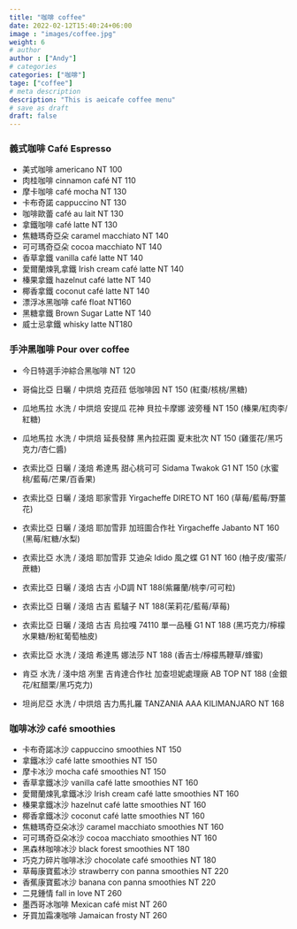 ```yaml
---
title: "咖啡 coffee"
date: 2022-02-12T15:40:24+06:00
image : "images/coffee.jpg"
weight: 6
# author
author : ["Andy"]
# categories
categories: ["咖啡"]
tage: ["coffee"]
# meta description
description: "This is aeicafe coffee menu"
# save as draft
draft: false
---
```

### 義式咖啡  Café Espresso

- 美式咖啡 americano   NT 100
- 肉桂咖啡 cinnamon café   NT 110
- 摩卡咖啡 café mocha   NT 130
- 卡布奇諾 cappuccino   NT 130
- 咖啡歐蕾 café au lait   NT 130
- 拿鐵咖啡 café latte   NT 130
- 焦糖瑪奇亞朵 caramel macchiato   NT 140
- 可可瑪奇亞朵 cocoa macchiato   NT 140
- 香草拿鐵 vanilla café latte   NT 140
- 愛爾蘭煉乳拿鐵 Irish cream café latte   NT 140
- 榛果拿鐵 hazelnut café latte   NT 140
- 椰香拿鐵 coconut café latte   NT 140
- 漂浮冰黑咖啡 café float   NT160
- 黑糖拿鐵 Brown Sugar Latte  NT 140
- 威士忌拿鐵 whisky latte  NT180

### 手沖黑咖啡  Pour over coffee 
- 今日特選手沖綜合黑咖啡 NT 120

- 哥倫比亞 日曬 / 中烘焙 克菈菈 低咖啡因 NT 150 (紅棗/核桃/黑糖)
- 瓜地馬拉 水洗 / 中烘焙 安提瓜 花神 貝拉卡摩娜 波旁種 NT 150 (榛果/紅肉李/紅糖)
- 瓜地馬拉 水洗 / 中烘焙 延長發酵 黑內拉莊園 夏末批次 NT 150 (雞蛋花/黑巧克力/杏仁醬)
- 衣索比亞 日曬 / 淺焙 希達馬 甜心桃可可 Sidama Twakok G1 NT 150 (水蜜桃/藍莓/芒果/百香果)
- 衣索比亞 日曬 / 淺焙 耶家雪菲 Yirgacheffe DIRETO NT 160 (草莓/藍莓/野薑花)
- 衣索比亞 日曬 / 淺焙 耶加雪菲 加班圖合作社 Yirgacheffe Jabanto NT 160 (黑莓/紅糖/水梨)
- 衣索比亞 水洗 / 淺焙 耶加雪菲 艾迪朵 Idido 風之蝶 G1 NT 160 (柚子皮/蜜茶/蔗糖)
- 衣索比亞 日曬 / 淺焙 古吉 小D調 NT 188(紫羅蘭/桃李/可可粒)
- 衣索比亞 日曬 / 淺焙 古吉 藍驢子 NT 188(茉莉花/藍莓/草莓)
- 衣索比亞 日曬 / 淺焙 古吉 烏拉嘎 74110 單一品種 G1 NT 188 (黑巧克力/檸檬水果糖/粉紅葡萄柚皮)
- 衣索比亞 水洗 / 淺焙 希達馬 娜法莎 NT 188 (香吉士/檸檬馬鞭草/蜂蜜)
- 肯亞 水洗 / 淺中焙 冽里 吉肯達合作社 加查坦妮處理廠 AB TOP NT 188 (金銀花/紅醋栗/黑巧克力)
- 坦尚尼亞 水洗 / 中烘焙 吉力馬扎羅 TANZANIA AAA KILIMANJARO NT 168

### 咖啡冰沙 café smoothies

- 卡布奇諾冰沙 cappuccino smoothies   NT 150
- 拿鐵冰沙 café latte smoothies   NT 150
- 摩卡冰沙 mocha café smoothies  NT 150
- 香草拿鐵冰沙 vanilla café latte smoothies  NT 160
- 愛爾蘭煉乳拿鐵冰沙 Irish cream café latte smoothies  NT 160
- 榛果拿鐵冰沙 hazelnut café latte smoothies  NT 160
- 椰香拿鐵冰沙 coconut café latte smoothies  NT 160
- 焦糖瑪奇亞朵冰沙 caramel macchiato smoothies  NT 160
- 可可瑪奇亞朵冰沙 cocoa macchiato smoothies  NT 160
- 黑森林咖啡冰沙 black forest smoothies  NT 180
- 巧克力碎片咖啡冰沙 chocolate café smoothies  NT 180
- 草莓康寶藍冰沙 strawberry con panna smoothies  NT 220
- 香蕉康寶藍冰沙 banana con panna smoothies  NT 220
- 二見鍾情 fall in love   NT 260
- 墨西哥冰咖啡 Mexican café mist  NT 260
- 牙買加霜凍咖啡 Jamaican frosty  NT 260


